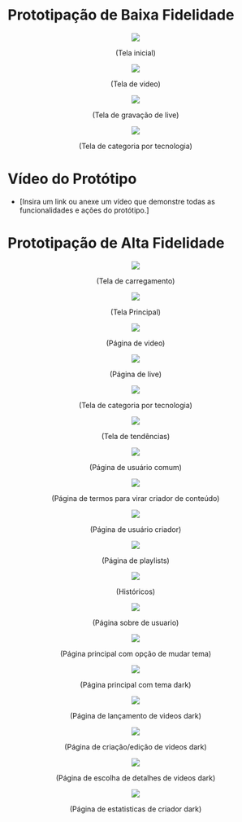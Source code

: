 # Prototipação de Baixa Fidelidade
<div align="center">
  <img src="../img/Baixa-fidelidade-home.png">
  <p>(Tela inicial)</p>
</div>

<div align="center">
  <img src="../img/Baixa-fidelidade-Video.png">
  <p>(Tela de video)</p>
</div>

<div align="center">
  <img src="../img/Baixa-fidelidade-Live.png">
  <p>(Tela de gravação de live)</p>
</div>

<div align="center">
  <img src="../img/Baixa-fidelidade-Por-tecnologia.png">
  <p>(Tela de categoria por tecnologia)</p>
</div>


# Vídeo do Protótipo
- [Insira um link ou anexe um vídeo que demonstre todas as funcionalidades e ações do protótipo.]

# Prototipação de Alta Fidelidade

<div align="center">
  <img src="../img/telas/loading.png">
  <p>(Tela de carregamento)</p>
</div>

<div align="center">
  <img src="../img/telas/Home.png">
  <p>(Tela Principal)</p>
</div>

<div align="center">
  <img src="../img/telas/Video.png">
  <p>(Página de video)</p>
</div>

<div align="center">
  <img src="../img/telas/live.png">
  <p>(Página de live)</p>
</div>

<div align="center">
  <img src="../img/telas/tecnologia.png">
  <p>(Tela de categoria por tecnologia)</p>
</div>

<div align="center">
  <img src="../img/telas/Tendencias.png">
  <p>(Tela de tendências)</p>
</div>

<div align="center">
  <img src="../img/telas/Conta.png">
  <p>(Página de usuário comum)</p>
</div>

<div align="center">
  <img src="../img/telas/termos.png">
  <p>(Página de termos para virar criador de conteúdo)</p>
</div>

<div align="center">
  <img src="../img/telas/Conta-criador.png">
  <p>(Página de usuário criador)</p>
</div>

<div align="center">
  <img src="../img/telas/playlist.png">
  <p>(Página de playlists)</p>
</div>

<div align="center">
  <img src="../img/telas/historico.png">
  <p>(Históricos)</p>
</div>

<div align="center">
  <img src="../img/telas/sobre.png">
  <p>(Página sobre de usuario)</p>
</div>

<div align="center">
  <img src="../img/telas/Home-criador.png">
  <p>(Página principal com opção de mudar tema)</p>
</div>

<div align="center">
  <img src="../img/telas/Home-dark.png">
  <p>(Página principal com tema dark)</p>
</div>

<div align="center">
  <img src="../img/telas/estudio.png">
  <p>(Página de lançamento de videos dark)</p>
</div>

<div align="center">
  <img src="../img/telas/criar-video.png">
  <p>(Página de criação/edição de videos dark)</p>
</div>

<div align="center">
  <img src="../img/telas/detalhes-video.png">
  <p>(Página de escolha de detalhes de videos dark)</p>
</div>

<div align="center">
  <img src="../img/telas/Estatisticas.png">
  <p>(Página de estatisticas de criador dark)</p>
</div>